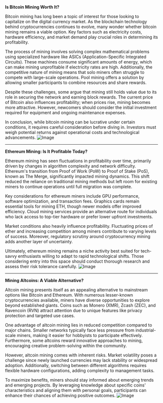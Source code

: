 **Is Bitcoin Mining Worth It?**

Bitcoin mining has long been a topic of interest for those looking to capitalize on the digital currency market. As the blockchain technology behind cryptocurrencies continues to evolve, many wonder whether bitcoin mining remains a viable option. Key factors such as electricity costs, hardware efficiency, and market demand play crucial roles in determining its profitability.

The process of mining involves solving complex mathematical problems using specialized hardware like ASICs (Application-Specific Integrated Circuits). These machines consume significant amounts of energy, which can make mining unprofitable if electricity rates are high. Additionally, the competitive nature of mining means that solo miners often struggle to compete with large-scale operations. Pool mining offers a solution by allowing smaller participants to combine resources and share rewards.

Despite these challenges, some argue that mining still holds value due to its role in securing the network and earning block rewards. The current price of Bitcoin also influences profitability; when prices rise, mining becomes more attractive. However, newcomers should consider the initial investment required for equipment and ongoing maintenance expenses.

In conclusion, while bitcoin mining can be lucrative under certain conditions, it requires careful consideration before diving in. Investors must weigh potential returns against operational costs and technological advancements. ![Image](https://github.com/user-attachments/assets/590b50a7-4459-4e76-8a31-559aed223621)

---

**Ethereum Mining: Is It Profitable Today?**

Ethereum mining has seen fluctuations in profitability over time, primarily driven by changes in algorithm complexity and network difficulty. Ethereum's transition from Proof of Work (PoW) to Proof of Stake (PoS), known as The Merge, significantly impacted mining dynamics. This shift reduced the reliance on traditional mining methods but left room for existing miners to continue operations until full migration was complete.

Key considerations for ethereum miners include GPU performance, software optimization, and transaction fees. Graphics cards remain essential tools for mining ETH, though newer models offer improved efficiency. Cloud mining services provide an alternative route for individuals who lack access to top-tier hardware or prefer lower upfront investments.

Market conditions also heavily influence profitability. Fluctuating prices of ether and increasing competition among miners contribute to varying levels of success. Moreover, regulatory scrutiny around cryptocurrency mining adds another layer of uncertainty.

Ultimately, ethereum mining remains a niche activity best suited for tech-savvy enthusiasts willing to adapt to rapid technological shifts. Those considering entry into this space should conduct thorough research and assess their risk tolerance carefully. ![Image](https://github.com/user-attachments/assets/590b50a7-4459-4e76-8a31-559aed223621)

---

**Mining Altcoins: A Viable Alternative?**

Altcoin mining presents itself as an appealing alternative to mainstream options like Bitcoin and Ethereum. With numerous lesser-known cryptocurrencies available, miners have diverse opportunities to explore beyond established giants. Coins such as Monero (XMR), Zcash (ZEC), and Ravencoin (RVN) attract attention due to unique features like privacy protection and targeted use cases.

One advantage of altcoin mining lies in reduced competition compared to major chains. Smaller networks typically face less pressure from industrial-scale miners, making it easier for hobbyists to participate effectively. Furthermore, some altcoins reward innovative approaches to mining, encouraging creative problem-solving within the community.

However, altcoin mining comes with inherent risks. Market volatility poses a challenge since newly launched currencies may lack stability or widespread adoption. Additionally, switching between different algorithms requires flexible hardware configurations, adding complexity to management tasks.

To maximize benefits, miners should stay informed about emerging trends and emerging projects. By leveraging knowledge about specific coins' characteristics and aligning them with personal goals, participants can enhance their chances of achieving positive outcomes. ![Image](https://github.com/user-attachments/assets/590b50a7-4459-4e76-8a31-559aed223621)
